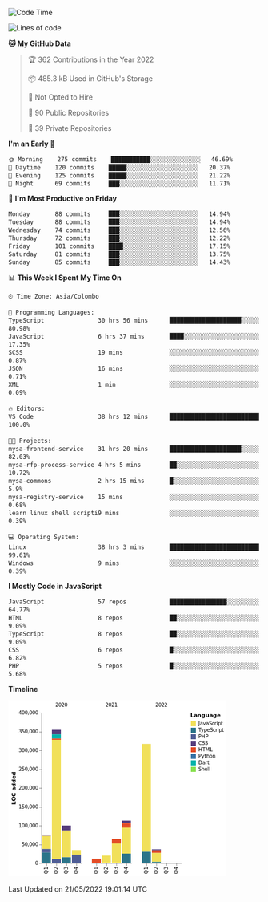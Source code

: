 
<!--START_SECTION:waka-->
![Code Time](http://img.shields.io/badge/Code%20Time-0%20secs-blue)

![Lines of code](https://img.shields.io/badge/From%20Hello%20World%20I%27ve%20Written-1%20Million%20lines%20of%20code-blue)

**🐱 My GitHub Data** 

> 🏆 362 Contributions in the Year 2022
 > 
> 📦 485.3 kB Used in GitHub's Storage 
 > 
> 🚫 Not Opted to Hire
 > 
> 📜 90 Public Repositories 
 > 
> 🔑 39 Private Repositories  
 > 
**I'm an Early 🐤** 

```text
🌞 Morning    275 commits    ███████████░░░░░░░░░░░░░░   46.69% 
🌆 Daytime    120 commits    █████░░░░░░░░░░░░░░░░░░░░   20.37% 
🌃 Evening    125 commits    █████░░░░░░░░░░░░░░░░░░░░   21.22% 
🌙 Night      69 commits     ███░░░░░░░░░░░░░░░░░░░░░░   11.71%

```
📅 **I'm Most Productive on Friday** 

```text
Monday       88 commits     ███░░░░░░░░░░░░░░░░░░░░░░   14.94% 
Tuesday      88 commits     ███░░░░░░░░░░░░░░░░░░░░░░   14.94% 
Wednesday    74 commits     ███░░░░░░░░░░░░░░░░░░░░░░   12.56% 
Thursday     72 commits     ███░░░░░░░░░░░░░░░░░░░░░░   12.22% 
Friday       101 commits    ████░░░░░░░░░░░░░░░░░░░░░   17.15% 
Saturday     81 commits     ███░░░░░░░░░░░░░░░░░░░░░░   13.75% 
Sunday       85 commits     ███░░░░░░░░░░░░░░░░░░░░░░   14.43%

```


📊 **This Week I Spent My Time On** 

```text
⌚︎ Time Zone: Asia/Colombo

💬 Programming Languages: 
TypeScript               30 hrs 56 mins      ████████████████████░░░░░   80.98% 
JavaScript               6 hrs 37 mins       ████░░░░░░░░░░░░░░░░░░░░░   17.35% 
SCSS                     19 mins             ░░░░░░░░░░░░░░░░░░░░░░░░░   0.87% 
JSON                     16 mins             ░░░░░░░░░░░░░░░░░░░░░░░░░   0.71% 
XML                      1 min               ░░░░░░░░░░░░░░░░░░░░░░░░░   0.09%

🔥 Editors: 
VS Code                  38 hrs 12 mins      █████████████████████████   100.0%

🐱‍💻 Projects: 
mysa-frontend-service    31 hrs 20 mins      ████████████████████░░░░░   82.03% 
mysa-rfp-process-service 4 hrs 5 mins        ██░░░░░░░░░░░░░░░░░░░░░░░   10.72% 
mysa-commons             2 hrs 15 mins       █░░░░░░░░░░░░░░░░░░░░░░░░   5.9% 
mysa-registry-service    15 mins             ░░░░░░░░░░░░░░░░░░░░░░░░░   0.68% 
learn linux shell scripti9 mins              ░░░░░░░░░░░░░░░░░░░░░░░░░   0.39%

💻 Operating System: 
Linux                    38 hrs 3 mins       █████████████████████████   99.61% 
Windows                  9 mins              ░░░░░░░░░░░░░░░░░░░░░░░░░   0.39%

```

**I Mostly Code in JavaScript** 

```text
JavaScript               57 repos            ████████████████░░░░░░░░░   64.77% 
HTML                     8 repos             ██░░░░░░░░░░░░░░░░░░░░░░░   9.09% 
TypeScript               8 repos             ██░░░░░░░░░░░░░░░░░░░░░░░   9.09% 
CSS                      6 repos             █░░░░░░░░░░░░░░░░░░░░░░░░   6.82% 
PHP                      5 repos             █░░░░░░░░░░░░░░░░░░░░░░░░   5.68%

```


**Timeline**

![Chart not found](https://raw.githubusercontent.com/ccweerasinghe1994/ccweerasinghe1994/master/charts/bar_graph.png) 


 Last Updated on 21/05/2022 19:01:14 UTC
<!--END_SECTION:waka-->
